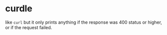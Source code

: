 # curdle
like `curl` but it only prints anything if the response was 400 status or higher, or if the request failed.
